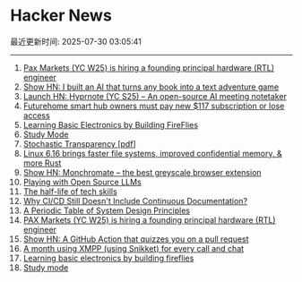 # Hacker News

最近更新时间: 2025-07-30 03:05:41

--- 
1. [Pax Markets (YC W25) is hiring a founding principal hardware (RTL) engineer](https://www.ycombinator.com/companies/pax-markets/jobs/qv4p3Al-founding-principal-hardware-engineer) 
2. [Show HN: I built an AI that turns any book into a text adventure game](https://www.kathaaverse.com/) 
3. [Launch HN: Hyprnote (YC S25) – An open-source AI meeting notetaker](https://news.ycombinator.com/item?id=44725306) 
4. [Futurehome smart hub owners must pay new $117 subscription or lose access](https://arstechnica.com/gadgets/2025/07/bankrupt-futurehome-suddenly-makes-its-smart-home-hub-a-subscription-service/) 
5. [Learning Basic Electronics by Building FireFlies](http://a64.in/posts/learning-basic-electronics-by-building-fireflies/) 
6. [Study Mode](https://openai.com/index/chatgpt-study-mode/) 
7. [Stochastic Transparency [pdf]](https://luebke.us/publications/StochasticTransparency_I3D2010.pdf) 
8. [Linux 6.16 brings faster file systems, improved confidential memory, & more Rust](https://www.zdnet.com/article/linux-6-16-brings-faster-file-systems-improved-confidential-memory-support-and-more-rust-support/) 
9. [Show HN: Monchromate – the best greyscale browser extension](https://monochromate.lirena.in) 
10. [Playing with Open Source LLMs](https://alicegg.tech//2025/07/29/open-source-llm.html) 
11. [The half-life of tech skills](https://haraldagterhuis.substack.com/p/the-great-skills-decay) 
12. [Why CI/CD Still Doesn't Include Continuous Documentation?](https://deepdocs.dev/why-ci-cd-still-doesnt-include-continuous-documentation/) 
13. [A Periodic Table of System Design Principles](https://github.com/jarulraj/periodic-table) 
14. [PAX Markets (YC W25) is hiring a founding principal hardware (RTL) engineer](https://www.ycombinator.com/companies/pax-markets/jobs/qv4p3Al-founding-principal-hardware-engineer) 
15. [Show HN: A GitHub Action that quizzes you on a pull request](https://github.com/dkamm/pr-quiz) 
16. [A month using XMPP (using Snikket) for every call and chat](https://neilzone.co.uk/2023/08/a-month-using-xmpp-using-snikket-for-every-call-and-chat/) 
17. [Learning basic electronics by building fireflies](http://a64.in/posts/learning-basic-electronics-by-building-fireflies/) 
18. [Study mode](https://openai.com/index/chatgpt-study-mode/) 
